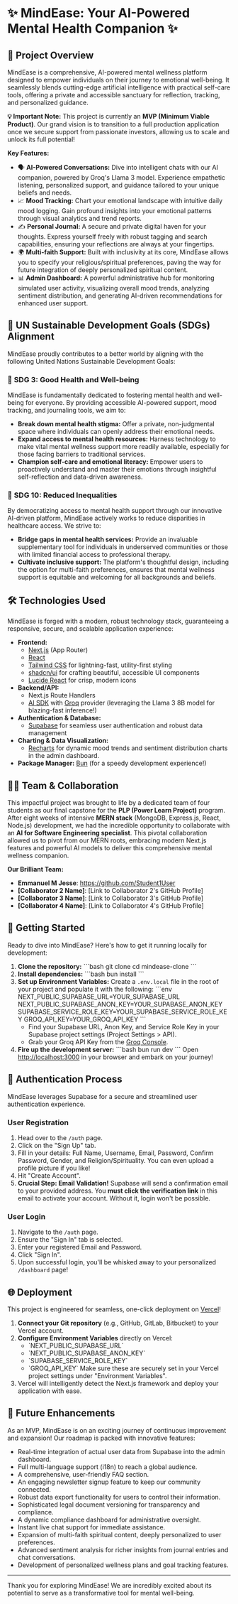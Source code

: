 # ✨ MindEase: Your AI-Powered Mental Health Companion ✨

## 🚀 Project Overview

MindEase is a comprehensive, AI-powered mental wellness platform designed to empower individuals on their journey to emotional well-being. It seamlessly blends cutting-edge artificial intelligence with practical self-care tools, offering a private and accessible sanctuary for reflection, tracking, and personalized guidance.

**💡 Important Note:** This project is currently an **MVP (Minimum Viable Product)**. Our grand vision is to transition to a full production application once we secure support from passionate investors, allowing us to scale and unlock its full potential!

**Key Features:**

*   🗣️ **AI-Powered Conversations:** Dive into intelligent chats with our AI companion, powered by Groq's Llama 3 model. Experience empathetic listening, personalized support, and guidance tailored to your unique beliefs and needs.
*   📈 **Mood Tracking:** Chart your emotional landscape with intuitive daily mood logging. Gain profound insights into your emotional patterns through visual analytics and trend reports.
*   ✍️ **Personal Journal:** A secure and private digital haven for your thoughts. Express yourself freely with robust tagging and search capabilities, ensuring your reflections are always at your fingertips.
*   🌍 **Multi-faith Support:** Built with inclusivity at its core, MindEase allows you to specify your religious/spiritual preferences, paving the way for future integration of deeply personalized spiritual content.
*   📊 **Admin Dashboard:** A powerful administrative hub for monitoring simulated user activity, visualizing overall mood trends, analyzing sentiment distribution, and generating AI-driven recommendations for enhanced user support.

## 🤝 UN Sustainable Development Goals (SDGs) Alignment

MindEase proudly contributes to a better world by aligning with the following United Nations Sustainable Development Goals:

### 🎯 **SDG 3: Good Health and Well-being**
MindEase is fundamentally dedicated to fostering mental health and well-being for everyone. By providing accessible AI-powered support, mood tracking, and journaling tools, we aim to:
*   **Break down mental health stigma:** Offer a private, non-judgmental space where individuals can openly address their emotional needs.
*   **Expand access to mental health resources:** Harness technology to make vital mental wellness support more readily available, especially for those facing barriers to traditional services.
*   **Champion self-care and emotional literacy:** Empower users to proactively understand and master their emotions through insightful self-reflection and data-driven awareness.

### 🎯 **SDG 10: Reduced Inequalities**
By democratizing access to mental health support through our innovative AI-driven platform, MindEase actively works to reduce disparities in healthcare access. We strive to:
*   **Bridge gaps in mental health services:** Provide an invaluable supplementary tool for individuals in underserved communities or those with limited financial access to professional therapy.
*   **Cultivate inclusive support:** The platform's thoughtful design, including the option for multi-faith preferences, ensures that mental wellness support is equitable and welcoming for all backgrounds and beliefs.

## 🛠️ Technologies Used

MindEase is forged with a modern, robust technology stack, guaranteeing a responsive, secure, and scalable application experience:

*   **Frontend:**
    *   [Next.js](https://nextjs.org/) (App Router)
    *   [React](https://react.dev/)
    *   [Tailwind CSS](https://tailwindcss.com/) for lightning-fast, utility-first styling
    *   [shadcn/ui](https://ui.shadcn.com/) for crafting beautiful, accessible UI components
    *   [Lucide React](https://lucide.dev/) for crisp, modern icons
*   **Backend/API:**
    *   Next.js Route Handlers
    *   [AI SDK](https://sdk.vercel.ai/) with [Groq](https://groq.com/) provider (leveraging the Llama 3 8B model for blazing-fast inference!)
*   **Authentication & Database:**
    *   [Supabase](https://supabase.com/) for seamless user authentication and robust data management
*   **Charting & Data Visualization:**
    *   [Recharts](https://recharts.org/en-US/) for dynamic mood trends and sentiment distribution charts in the admin dashboard.
*   **Package Manager:** [Bun](https://bun.sh/) (for a speedy development experience!)

## 🧑‍💻 Team & Collaboration

This impactful project was brought to life by a dedicated team of four students as our final capstone for the **PLP (Power Learn Project)** program. After eight weeks of intensive **MERN stack** (MongoDB, Express.js, React, Node.js) development, we had the incredible opportunity to collaborate with an **AI for Software Engineering specialist**. This pivotal collaboration allowed us to pivot from our MERN roots, embracing modern Next.js features and powerful AI models to deliver this comprehensive mental wellness companion.

**Our Brilliant Team:**

*   **Emmanuel M Jesse**: https://github.com/Student1User
*   **[Collaborator 2 Name]**: [Link to Collaborator 2's GitHub Profile]
*   **[Collaborator 3 Name]**: [Link to Collaborator 3's GitHub Profile]
*   **[Collaborator 4 Name]**: [Link to Collaborator 4's GitHub Profile]

## 🚀 Getting Started

Ready to dive into MindEase? Here's how to get it running locally for development:

1.  **Clone the repository:**
    \`\`\`bash
    git clone <your-repo-url>
    cd mindease-clone
    \`\`\`
2.  **Install dependencies:**
    \`\`\`bash
    bun install
    \`\`\`
3.  **Set up Environment Variables:**
    Create a `.env.local` file in the root of your project and populate it with the following:
    \`\`\`env
    NEXT_PUBLIC_SUPABASE_URL=YOUR_SUPABASE_URL
    NEXT_PUBLIC_SUPABASE_ANON_KEY=YOUR_SUPABASE_ANON_KEY
    SUPABASE_SERVICE_ROLE_KEY=YOUR_SUPABASE_SERVICE_ROLE_KEY
    GROQ_API_KEY=YOUR_GROQ_API_KEY
    \`\`\`
    *   Find your Supabase URL, Anon Key, and Service Role Key in your Supabase project settings (Project Settings > API).
    *   Grab your Groq API Key from the [Groq Console](https://console.groq.com/keys).
4.  **Fire up the development server:**
    \`\`\`bash
    bun run dev
    \`\`\`
    Open [http://localhost:3000](http://localhost:3000) in your browser and embark on your journey!

## 🔐 Authentication Process

MindEase leverages Supabase for a secure and streamlined user authentication experience.

### User Registration
1.  Head over to the `/auth` page.
2.  Click on the "Sign Up" tab.
3.  Fill in your details: Full Name, Username, Email, Password, Confirm Password, Gender, and Religion/Spirituality. You can even upload a profile picture if you like!
4.  Hit "Create Account".
5.  **Crucial Step: Email Validation!** Supabase will send a confirmation email to your provided address. You **must click the verification link** in this email to activate your account. Without it, login won't be possible.

### User Login
1.  Navigate to the `/auth` page.
2.  Ensure the "Sign In" tab is selected.
3.  Enter your registered Email and Password.
4.  Click "Sign In".
5.  Upon successful login, you'll be whisked away to your personalized `/dashboard` page!


## 🌐 Deployment

This project is engineered for seamless, one-click deployment on [Vercel](https://v0-mind-ease-clone.vercel.app/)!

1.  **Connect your Git repository** (e.g., GitHub, GitLab, Bitbucket) to your Vercel account.
2.  **Configure Environment Variables** directly on Vercel:
    *   \`NEXT_PUBLIC_SUPABASE_URL\`
    *   \`NEXT_PUBLIC_SUPABASE_ANON_KEY\`
    *   \`SUPABASE_SERVICE_ROLE_KEY\`
    *   \`GROQ_API_KEY\`
    Make sure these are securely set in your Vercel project settings under "Environment Variables".
3.  Vercel will intelligently detect the Next.js framework and deploy your application with ease.

## 🔮 Future Enhancements

As an MVP, MindEase is on an exciting journey of continuous improvement and expansion! Our roadmap is packed with innovative features:

*   Real-time integration of actual user data from Supabase into the admin dashboard.
*   Full multi-language support (i18n) to reach a global audience.
*   A comprehensive, user-friendly FAQ section.
*   An engaging newsletter signup feature to keep our community connected.
*   Robust data export functionality for users to control their information.
*   Sophisticated legal document versioning for transparency and compliance.
*   A dynamic compliance dashboard for administrative oversight.
*   Instant live chat support for immediate assistance.
*   Expansion of multi-faith spiritual content, deeply personalized to user preferences.
*   Advanced sentiment analysis for richer insights from journal entries and chat conversations.
*   Development of personalized wellness plans and goal tracking features.

---

Thank you for exploring MindEase! We are incredibly excited about its potential to serve as a transformative tool for mental well-being.
